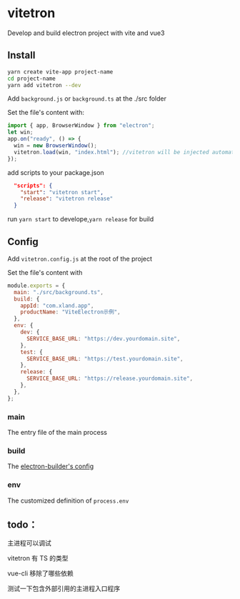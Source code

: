 # vitetron

Develop and build electron project with vite and vue3

## Install

```bash
yarn create vite-app project-name
cd project-name
yarn add vitetron --dev
```

Add `background.js` or `background.ts` at the ./src folder

Set the file's content with:

```js
import { app, BrowserWindow } from "electron";
let win;
app.on("ready", () => {
  win = new BrowserWindow();
  vitetron.load(win, "index.html"); //vitetron will be injected automaticly.
});
```

add scripts to your package.json

```json
  "scripts": {
    "start": "vitetron start",
    "release": "vitetron release"
  }
```

run `yarn start` to develope,`yarn release` for build

## Config

Add `vitetron.config.js` at the root of the project

Set the file's content with

```js
module.exports = {
  main: "./src/background.ts",
  build: {
    appId: "com.xland.app",
    productName: "ViteElectron示例",
  },
  env: {
    dev: {
      SERVICE_BASE_URL: "https://dev.yourdomain.site",
    },
    test: {
      SERVICE_BASE_URL: "https://test.yourdomain.site",
    },
    release: {
      SERVICE_BASE_URL: "https://release.yourdomain.site",
    },
  },
};
```

### main

The entry file of the main process

### build

The [electron-builder's config](https://www.electron.build/configuration/configuration)

### env

The customized definition of `process.env`

## todo：

主进程可以调试

vitetron 有 TS 的类型

vue-cli 移除了哪些依赖

测试一下包含外部引用的主进程入口程序
